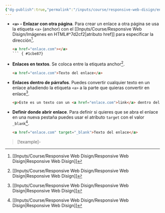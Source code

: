 ```yaml
---
{"dg-publish":true,"permalink":"/inputs/course/responsive-web-disign/enlaces-en-html/","tags":["programation","HTML","DVC/RWD/1"]}
---
```


[^1]: [[Inputs/Course/Responsive Web Disign/Responsive Web Disign\|Responsive Web Disign]]

- **`<a>` - Enlazar con otra página**. Para crear un enlace a otra página se usa la etiqueta `<a>` (anchor) con el [[Inputs/Course/Responsive Web Disign/Imágenes en HTML#^7d2cf2\|atributo href]] para especificar la dirección[^1].
   ```HTML 
   <a href="enlace.com"></a>
   ``` { #1cbe87}

-  **Enlaces en textos**. Se coloca entre la etiqueta anchor[^1].
   ```HTML 
   <a href="enlace.com">Texto del enlace</a>
   ```

- **Enlaces dentro de párrafos**. Puedes convertir cualquier texto en un enlace añadiendo la etiqueta `<a>` a la parte que quieras convertir en enlace[^1].
   ```HTML 
   <p>Este es un texto con un <a href="enlace.com">link</a> dentro del texto</p>
   ```

- **Definir donde abrir enlace**. Para definir si quieres que se abra el enlace en una nueva pestaña puedes usar el atributo `target` con el valor `_blank`[^1].
   ```HTML 
   <a href="enlace.com" target="_blank">Texto del enlace</a>
   ```

> [!example]-
> 